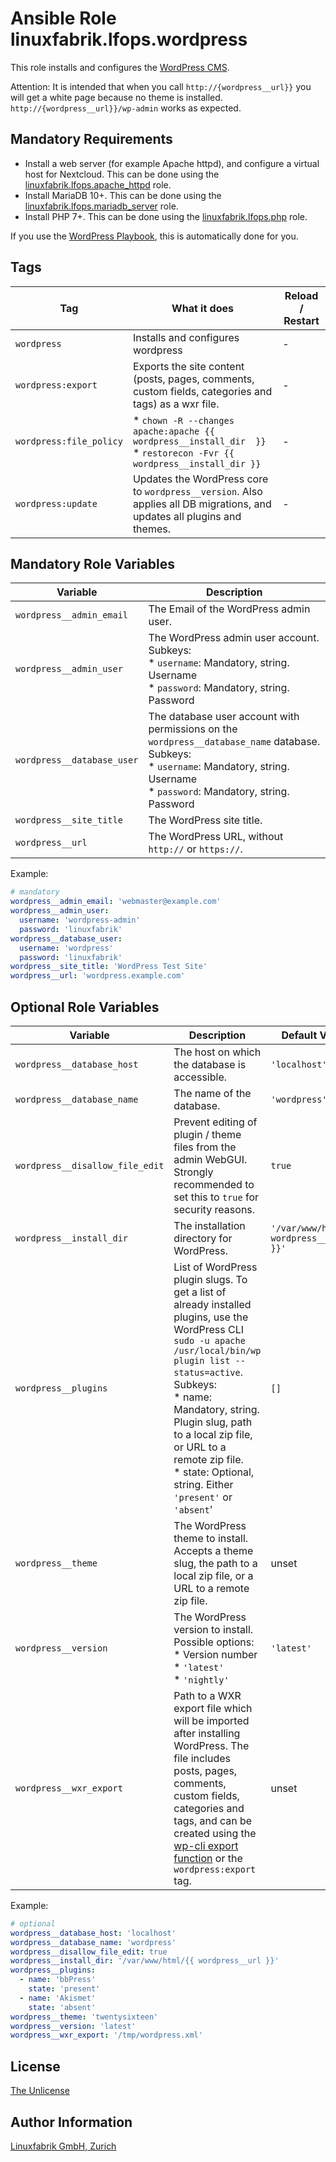 # Ansible Role linuxfabrik.lfops.wordpress

This role installs and configures the [WordPress CMS](https://wordpress.com/).

Attention: It is intended that when you call `http://{wordpress__url}}` you will get a white page because no theme is installed. `http://{wordpress__url}}/wp-admin` works as expected.


## Mandatory Requirements

* Install a web server (for example Apache httpd), and configure a virtual host for Nextcloud. This can be done using the [linuxfabrik.lfops.apache_httpd](https://github.com/Linuxfabrik/lfops/tree/main/roles/apache_httpd) role.
* Install MariaDB 10+. This can be done using the [linuxfabrik.lfops.mariadb_server](https://github.com/Linuxfabrik/lfops/tree/main/roles/mariadb_server) role.
* Install PHP 7+. This can be done using the [linuxfabrik.lfops.php](https://github.com/Linuxfabrik/lfops/tree/main/roles/php) role.

If you use the [WordPress Playbook](https://github.com/Linuxfabrik/lfops/blob/main/playbooks/setup_wordpress.yml), this is automatically done for you.


## Tags

| Tag                | What it does                                                                                                            | Reload / Restart |
| ---                | ------------                                                                                                            | ---------------- |
| `wordpress`        | Installs and configures wordpress                                                                                       | - |
| `wordpress:export` | Exports the site content (posts, pages, comments, custom fields, categories and tags) as a wxr file.                    | - |
| `wordpress:file_policy` | * `chown -R --changes apache:apache {{ wordpress__install_dir  }}`<br> * `restorecon -Fvr {{ wordpress__install_dir }}` | - |
| `wordpress:update` | Updates the WordPress core to `wordpress__version`. Also applies all DB migrations, and updates all plugins and themes. | - |


## Mandatory Role Variables

| Variable | Description |
| -------- | ----------- |
| `wordpress__admin_email` | The Email of the WordPress admin user. |
| `wordpress__admin_user` | The WordPress admin user account. Subkeys:<br> * `username`: Mandatory, string. Username<br> * `password`: Mandatory, string. Password |
| `wordpress__database_user` | The database user account with permissions on the `wordpress__database_name` database. Subkeys:<br> * `username`: Mandatory, string. Username<br> * `password`: Mandatory, string. Password |
| `wordpress__site_title` | The WordPress site title. |
| `wordpress__url` | The WordPress URL, without `http://` or `https://`.  |

Example:
```yaml
# mandatory
wordpress__admin_email: 'webmaster@example.com'
wordpress__admin_user:
  username: 'wordpress-admin'
  password: 'linuxfabrik'
wordpress__database_user:
  username: 'wordpress'
  password: 'linuxfabrik'
wordpress__site_title: 'WordPress Test Site'
wordpress__url: 'wordpress.example.com'
```


## Optional Role Variables

| Variable | Description | Default Value |
| -------- | ----------- | ------------- |
| `wordpress__database_host` | The host on which the database is accessible. | `'localhost'` |
| `wordpress__database_name` | The name of the database. | `'wordpress'` |
| `wordpress__disallow_file_edit` | Prevent editing of plugin / theme files from the admin WebGUI. Strongly recommended to set this to `true` for security reasons. | `true` |
| `wordpress__install_dir` | The installation directory for WordPress. | `'/var/www/html/{{ wordpress__url }}'` |
| `wordpress__plugins` | List of WordPress plugin slugs. To get a list of already installed plugins, use the WordPress CLI `sudo -u apache /usr/local/bin/wp plugin list --status=active`. Subkeys: <br> * name: Mandatory, string. Plugin slug, path to a local zip file, or URL to a remote zip file. <br> * state: Optional, string. Either `'present'` or `'absent`' | `[]` |
| `wordpress__theme` | The WordPress theme to install. Accepts a theme slug, the path to a local zip file, or a URL to a remote zip file. | unset |
| `wordpress__version` | The WordPress version to install. Possible options: <br> * Version number <br> * `'latest'` <br> * `'nightly'` | `'latest'` |
| `wordpress__wxr_export` | Path to a WXR export file which will be imported after installing WordPress. The file includes posts, pages, comments, custom fields, categories and tags, and can be created using the [wp-cli export function](https://developer.wordpress.org/cli/commands/export/) or the `wordpress:export` tag. | unset |

Example:
```yaml
# optional
wordpress__database_host: 'localhost'
wordpress__database_name: 'wordpress'
wordpress__disallow_file_edit: true
wordpress__install_dir: '/var/www/html/{{ wordpress__url }}'
wordpress__plugins:
  - name: 'bbPress'
    state: 'present'
  - name: 'Akismet'
    state: 'absent'
wordpress__theme: 'twentysixteen'
wordpress__version: 'latest'
wordpress__wxr_export: '/tmp/wordpress.xml'
```


## License

[The Unlicense](https://unlicense.org/)


## Author Information

[Linuxfabrik GmbH, Zurich](https://www.linuxfabrik.ch)

